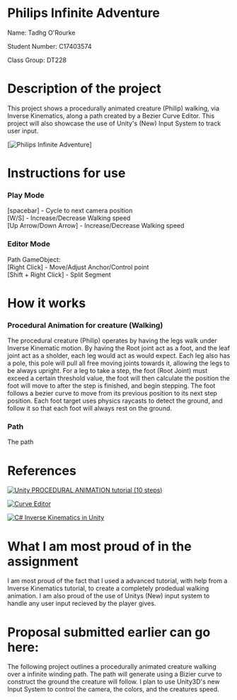 # Philips Infinite Adventure

Name: Tadhg O'Rourke

Student Number: C17403574

Class Group: DT228

# Description of the project

This project shows a procedurally animated creature (Philip) walking, via Inverse Kinematics, along a path created by a Bezier Curve Editor. This project will also showcase the use of Unity's (New) Input System to track user input. 

[![Philips Infinite Adventure](https://youtu.be/S32D5DwIEcc)]

# Instructions for use

### Play Mode
  [spacebar] - Cycle to next camera position <br/>
  [W/S] - Increase/Decrease Walking speed <br/>
  [Up Arrow/Down Arrow] - Increase/Decrease Walking speed <br/>
  
### Editor Mode
  Path GameObject:  <br/>
  [Right Click] - Move/Adjust Anchor/Control point <br/>
  [Shift + Right Click] - Split Segment <br/>

# How it works

### Procedural Animation for creature (Walking)

The procedural creature (Philip) operates by having the legs walk under Inverse Kinematic motion. By having the Root joint act as a foot, and the leaf joint act as a sholder, each leg would act as would expect. Each leg also has a pole, this pole will pull all free moving joints towards it, allowing the legs to be always upright. For a leg to take a step, the foot (Root Joint) must exceed a certain threshold value, the foot will then calculate the position the foot will move to after the step is finished, and begin stepping. The foot follows a bezier curve to move from its previous position to its next step position. Each foot target uses physics raycasts to detect the ground, and follow it so that each foot will always rest on the ground. 

### Path

The path

# References

[![Unity PROCEDURAL ANIMATION tutorial (10 steps)](http://i3.ytimg.com/vi/e6Gjhr1IP6w/hqdefault.jpg)](https://www.youtube.com/watch?v=e6Gjhr1IP6w&ab_channel=Codeer)

[![Curve Editor](http://i3.ytimg.com/vi/RF04Fi9OCPc/hqdefault.jpg)](https://www.youtube.com/playlist?list=PLFt_AvWsXl0d8aDaovNztYf6iTChHzrHP)

[![C# Inverse Kinematics in Unity](http://i3.ytimg.com/vi/qqOAzn05fvk/hqdefault.jpg)](https://www.youtube.com/watch?v=qqOAzn05fvk&t=559s&ab_channel=DitzelGames)

# What I am most proud of in the assignment

I am most proud of the fact that I used a advanced tutorial, with help from a Inverse Kinematics tutorial, to create a completely prodedual walking animation. I am also proud of the use of Unitys (New) input system to handle any user input recieved by the player gives. 

# Proposal submitted earlier can go here:

The following project outlines a procedurally animated creature walking over a infinite winding path. The path will generate using a Bizier curve to construct the ground the creature will follow. I plan to use Unity3D's new Input System to control the camera, the colors, and the creatures speed. 
